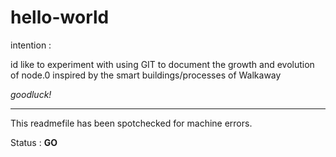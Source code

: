 # hello-world
intention : 

id like to experiment with using GIT to document the growth and evolution of node.0
inspired by the smart buildings/processes of Walkaway

*goodluck!*

---

This readmefile has been spotchecked for machine errors. 

Status : **GO**

